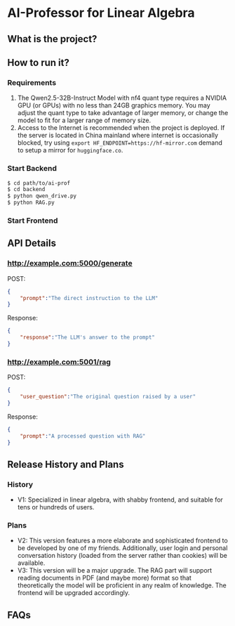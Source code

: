 # AI-Professor for Linear Algebra

## What is the project?

## How to run it?

### Requirements

1. The Qwen2.5-32B-Instruct Model with nf4 quant type requires a NVIDIA GPU (or GPUs) with no less than 24GB graphics memory. You may adjust the quant type to take advantage of larger memory, or change the model to fit for a larger range of memory size.
2. Access to the Internet is recommended when the project is deployed. If the server is located in China mainland where internet is occasionally blocked, try using `export HF_ENDPOINT=https://hf-mirror.com` demand to setup a mirror for `huggingface.co`.

### Start Backend

```bash
$ cd path/to/ai-prof
$ cd backend
$ python qwen_drive.py
$ python RAG.py
```

### Start Frontend

## API Details

### http://example.com:5000/generate

POST:

```json
{
    "prompt":"The direct instruction to the LLM"
}
```

Response:

```json
{
    "response":"The LLM's answer to the prompt"
}
```

### http://example.com:5001/rag

POST:

```json
{
    "user_question":"The original question raised by a user"
}
```

Response:

```json
{
    "prompt":"A processed question with RAG"
}
```

## Release History and Plans

### History

- V1: Specialized in linear algebra, with shabby frontend, and suitable for tens or hundreds of users.

### Plans

- V2: This version features a more elaborate and sophisticated frontend to be developed by one of my friends. Additionally, user login and personal conversation history (loaded from the server rather than cookies) will be available.
- V3: This version will be a major upgrade. The RAG part will support reading documents in PDF (and maybe more) format so that theoretically the model will be proficient in any realm of knowledge. The frontend will be upgraded accordingly.

## FAQs
